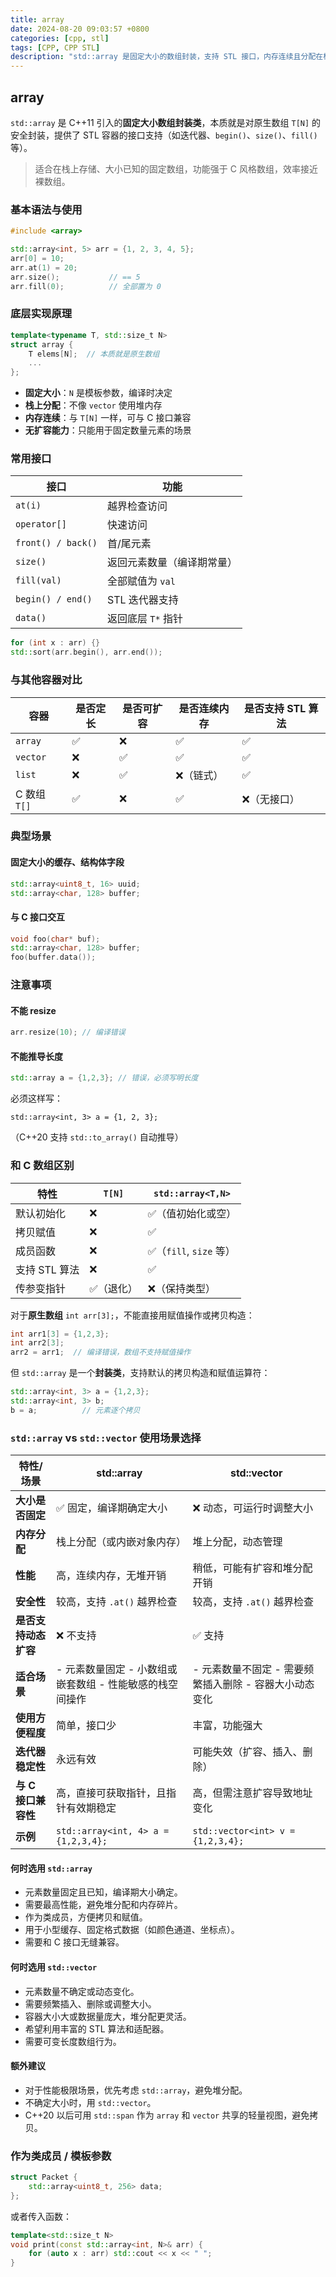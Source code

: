 ```yaml
---
title: array
date: 2024-08-20 09:03:57 +0800
categories: [cpp, stl]
tags: [CPP, CPP STL]
description: "std::array 是固定大小的数组封装，支持 STL 接口，内存连续且分配在栈上，适合大小已知且不变的数据存储。"
---
```

## array

`std::array` 是 C++11 引入的**固定大小数组封装类**，本质就是对原生数组 `T[N]` 的安全封装，提供了 STL 容器的接口支持（如迭代器、`begin()`、`size()`、`fill()`等）。

> 适合在栈上存储、大小已知的固定数组，功能强于 C 风格数组，效率接近裸数组。

### 基本语法与使用

```cpp
#include <array>

std::array<int, 5> arr = {1, 2, 3, 4, 5};
arr[0] = 10;
arr.at(1) = 20;
arr.size();           // == 5
arr.fill(0);          // 全部置为 0
```

### 底层实现原理

```cpp
template<typename T, std::size_t N>
struct array {
    T elems[N];  // 本质就是原生数组
    ...
};
```

- **固定大小**：`N` 是模板参数，编译时决定
- **栈上分配**：不像 `vector` 使用堆内存
- **内存连续**：与 `T[N]` 一样，可与 C 接口兼容
- **无扩容能力**：只能用于固定数量元素的场景

### 常用接口

| 接口               | 功能                       |
| ------------------ | -------------------------- |
| `at(i)`            | 越界检查访问               |
| `operator[]`       | 快速访问                   |
| `front() / back()` | 首/尾元素                  |
| `size()`           | 返回元素数量（编译期常量） |
| `fill(val)`        | 全部赋值为 `val`           |
| `begin() / end()`  | STL 迭代器支持             |
| `data()`           | 返回底层 `T*` 指针         |

```cpp
for (int x : arr) {}
std::sort(arr.begin(), arr.end());
```

### 与其他容器对比

| 容器         | 是否定长 | 是否可扩容 | 是否连续内存 | 是否支持 STL 算法 |
| ------------ | -------- | ---------- | ------------ | ----------------- |
| `array`      | ✅        | ❌          | ✅            | ✅                 |
| `vector`     | ❌        | ✅          | ✅            | ✅                 |
| `list`       | ❌        | ✅          | ❌（链式）    | ✅                 |
| C 数组 `T[]` | ✅        | ❌          | ✅            | ❌（无接口）       |

### 典型场景

#### 固定大小的缓存、结构体字段

```cpp
std::array<uint8_t, 16> uuid;
std::array<char, 128> buffer;
```

#### 与 C 接口交互

```cpp
void foo(char* buf);
std::array<char, 128> buffer;
foo(buffer.data());
```

### 注意事项

#### 不能 resize

```cpp
arr.resize(10); // 编译错误
```

#### 不能推导长度

```cpp
std::array a = {1,2,3}; // 错误，必须写明长度
```

必须这样写：

```
std::array<int, 3> a = {1, 2, 3};
```

（C++20 支持 `std::to_array()` 自动推导）

### 和 C 数组区别

| 特性          | `T[N]`    | `std::array<T,N>`      |
| ------------- | --------- | ---------------------- |
| 默认初始化    | ❌         | ✅（值初始化或空）      |
| 拷贝赋值      | ❌         | ✅                      |
| 成员函数      | ❌         | ✅（`fill`, `size` 等） |
| 支持 STL 算法 | ❌         | ✅                      |
| 传参变指针    | ✅（退化） | ❌（保持类型）          |

对于**原生数组** `int arr[3];`，不能直接用赋值操作或拷贝构造：

```cpp
int arr1[3] = {1,2,3};
int arr2[3];
arr2 = arr1;  // 编译错误，数组不支持赋值操作
```

但 `std::array` 是一个**封装类**，支持默认的拷贝构造和赋值运算符：

```cpp
std::array<int, 3> a = {1,2,3};
std::array<int, 3> b;
b = a;          // 元素逐个拷贝
```

### `std::array` vs `std::vector` 使用场景选择

| 特性/场景            | std::array                                                 | std::vector                                              |
| -------------------- | ---------------------------------------------------------- | -------------------------------------------------------- |
| **大小是否固定**     | ✅ 固定，编译期确定大小                                     | ❌ 动态，可运行时调整大小                                 |
| **内存分配**         | 栈上分配（或内嵌对象内存）                                 | 堆上分配，动态管理                                       |
| **性能**             | 高，连续内存，无堆开销                                     | 稍低，可能有扩容和堆分配开销                             |
| **安全性**           | 较高，支持 `.at()` 越界检查                                | 较高，支持 `.at()` 越界检查                              |
| **是否支持动态扩容** | ❌ 不支持                                                   | ✅ 支持                                                   |
| **适合场景**         | - 元素数量固定  - 小数组或嵌套数组  - 性能敏感的栈空间操作 | - 元素数量不固定  - 需要频繁插入删除  - 容器大小动态变化 |
| **使用方便程度**     | 简单，接口少                                               | 丰富，功能强大                                           |
| **迭代器稳定性**     | 永远有效                                                   | 可能失效（扩容、插入、删除）                             |
| **与 C 接口兼容性**  | 高，直接可获取指针，且指针有效期稳定                       | 高，但需注意扩容导致地址变化                             |
| **示例**             | `std::array<int, 4> a = {1,2,3,4};`                        | `std::vector<int> v = {1,2,3,4};`                        |

#### 何时选用 `std::array`

- 元素数量固定且已知，编译期大小确定。
- 需要最高性能，避免堆分配和内存碎片。
- 作为类成员，方便拷贝和赋值。
- 用于小型缓存、固定格式数据（如颜色通道、坐标点）。
- 需要和 C 接口无缝兼容。

#### 何时选用 `std::vector`

- 元素数量不确定或动态变化。
- 需要频繁插入、删除或调整大小。
- 容器大小大或数据量庞大，堆分配更灵活。
- 希望利用丰富的 STL 算法和适配器。
- 需要可变长度数组行为。

#### 额外建议

- 对于性能极限场景，优先考虑 `std::array`，避免堆分配。
- 不确定大小时，用 `std::vector`。
- C++20 以后可用 `std::span` 作为 `array` 和 `vector` 共享的轻量视图，避免拷贝。

### 作为类成员 / 模板参数

```cpp
struct Packet {
    std::array<uint8_t, 256> data;
};
```

或者传入函数：

```cpp
template<std::size_t N>
void print(const std::array<int, N>& arr) {
    for (auto x : arr) std::cout << x << " ";
}
```

